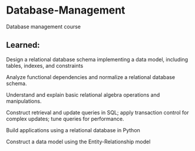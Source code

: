 # Database-Management
Database management course

## Learned:

Design a relational database schema implementing a data model, including tables, indexes, and constraints

Analyze functional dependencies and normalize a relational database schema.

Understand and explain basic relational algebra operations and manipulations.

Construct retrieval and update queries in SQL; apply transaction control for complex updates; tune queries for performance.

Build applications using a relational database in Python
 
Construct a data model using the Entity-Relationship model
